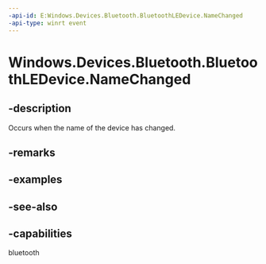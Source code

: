----api-id: E:Windows.Devices.Bluetooth.BluetoothLEDevice.NameChanged
-api-type: winrt event
---<!-- Event syntaxpublic event Windows.Foundation.TypedEventHandler NameChanged<Windows.Devices.Bluetooth.BluetoothLEDevice,  object>--># Windows.Devices.Bluetooth.BluetoothLEDevice.NameChanged## -descriptionOccurs when the name of the device has changed.## -remarks## -examples## -see-also## -capabilitiesbluetooth